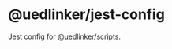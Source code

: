 # @uedlinker/jest-config

Jest config for [@uedlinker/scripts](https://github.com/uedlinker/scripts#readme).

